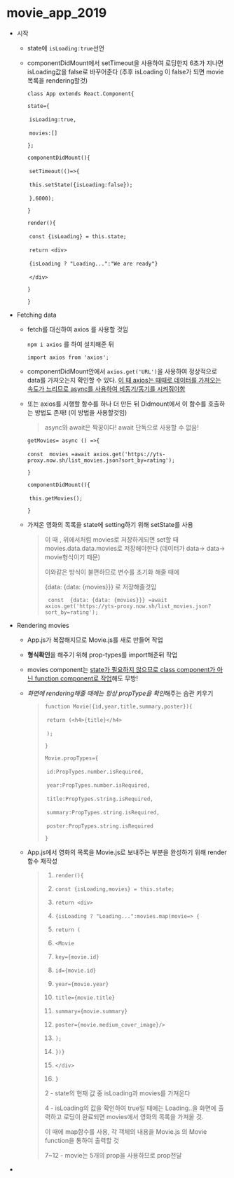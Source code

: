 # movie_app_2019

- 시작

  - state에 `isLoading:true`선언

  - componentDidMount에서 setTimeout을 사용하여 로딩한지 6초가 지나면 isLoading값을 false로 바꾸어준다 (추후 isLoading 이 false가 되면 movie 목록을 rendering할것)

    `class App extends React.Component{`

      `state={`

    ​    `isLoading:true,`

    ​    `movies:[]`

      `};`

      `componentDidMount(){`

    ​    `setTimeout(()=>{`

    ​      `this.setState({isLoading:false});`

    ​    `},6000);`

      `}`

      `render(){`

    ​    `const {isLoading} = this.state;`

    ​    `return <div>`

    ​      `{isLoading ? "Loading...":"We are ready"}`

    ​      `</div>`

      `}`

    `}`

- Fetching data  

  - fetch를 대신하여 axios 를 사용할 것임

    `npm i axios` 를 하여 설치해준 뒤

    `import axios from 'axios';`

  - componentDidMount안에서 `axios.get('URL')`을 사용하여 정상적으로 data를 가져오는지 확인할 수 있다. <u>이 때 axios는 때때로 데이터를 가져오는 속도가 느리므로 async를 사용하여 비동기/동기를 시켜줘야함</u> 

  - 또는 axios를 시행할 함수를 하나 더 만든 뒤 Didmount에서 이 함수를 호출하는 방법도 존재!  (이 방법을 사용할것임)

    > async와 await은 짝꿍이다! await 단독으로 사용할 수 없음!

    `getMovies= async () =>{`

    ​    `const  movies =await axios.get('https://yts-proxy.now.sh/list_movies.json?sort_by=rating');`

      `}`

      `componentDidMount(){`

    ​    `this.getMovies();`

      `}`

  - 가져온 영화의 목록을 state에 setting하기 위해 setState를 사용

    > 이 때 , 위에서처럼 movies로 저장하게되면 set할 때 movies.data.data.movies로 저장해야한다 (데이터가 data-> data-> movie형식이기 때문)
    >
    > 이와같은 방식이 불편하므로 변수를 초기화 해줄 때에
    >
    > {data: {data: {movies}}} 로 저장해줄것임
    >
    > ` const  {data: {data: {movies}}} =await axios.get('https://yts-proxy.now.sh/list_movies.json?sort_by=rating');`

- Rendering movies

  - App.js가 복잡해지므로 Movie.js를 새로 만들어 작업

  - <b>형식확인</b>을 해주기 위해 prop-types를 import해준뒤 작업

  - movies component는 <u>state가 필요하지 않으므로 class component가 아닌 function component로 작업</u>해도 무방!

  - *화면에 rendering해줄 때에는 항상 propType을 확인*해주는  습관 키우기

    > `function Movie({id,year,title,summary,poster}){`
    >
    > ​    `return (<h4>{title}</h4>`
    >
    > ​    `);`
    >
    > `}`
    >
    > `Movie.propTypes={`
    >
    > ​    `id:PropTypes.number.isRequired,`
    >
    > ​    `year:PropTypes.number.isRequired,`
    >
    > ​    `title:PropTypes.string.isRequired,`
    >
    > ​    `summary:PropTypes.string.isRequired,`
    >
    > ​    `poster:PropTypes.string.isRequired`
    >
    > `}`

  - App.js에서 영화의 목록을 Movie.js로 보내주는 부분을 완성하기 위해 render함수 재작성

    > 1. `render(){`
    >
    > 2. `const {isLoading,movies} = this.state;`
    >
    > 3. `return <div>`
    >
    > 4. `{isLoading ? "Loading...":movies.map(movie=> {`
    >
    > 5. `return (`
    >
    > 6. `<Movie` 
    >
    > 7. `key={movie.id}`
    >
    > 8. `id={movie.id}` 
    >
    > 9. `year={movie.year}` 
    >
    > 10. `title={movie.title}` 
    >
    > 11. `summary={movie.summary}` 
    >
    > 12. `poster={movie.medium_cover_image}/>`
    >
    > 13. `);`
    >
    > 14. `})}`
    >
    > 15. `</div>`
    >
    > 16. `}`
    >
    > 2 - state의 현재 값 중 isLoading과 movies를 가져온다
    >
    > 4 - isLoading의 값을 확인하여 true일 때에는 Loading..을 화면에 출력하고 로딩이 완료되면 movies에서 영화의 목록을 가져올 것.
    >
    > 이 때에 map함수를 사용, 각 객체의 내용을 Movie.js 의 Movie function을 통하여 출력할 것
    >
    > 7~12 - movie는 5개의 prop을 사용하므로 prop전달

- 

